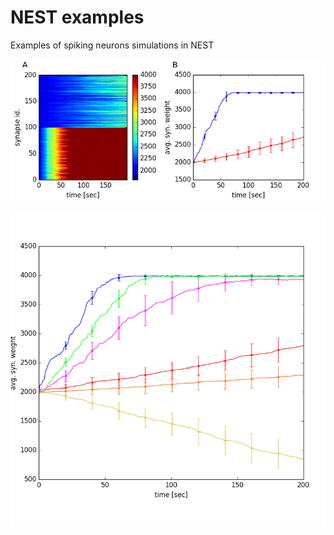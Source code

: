 # NEST examples
Examples of spiking neurons simulations in NEST


![](/plots/ex3_b_fig1_2.png?raw=true)

![](/plots/ex3_c_comparison_2.png?raw=true)
